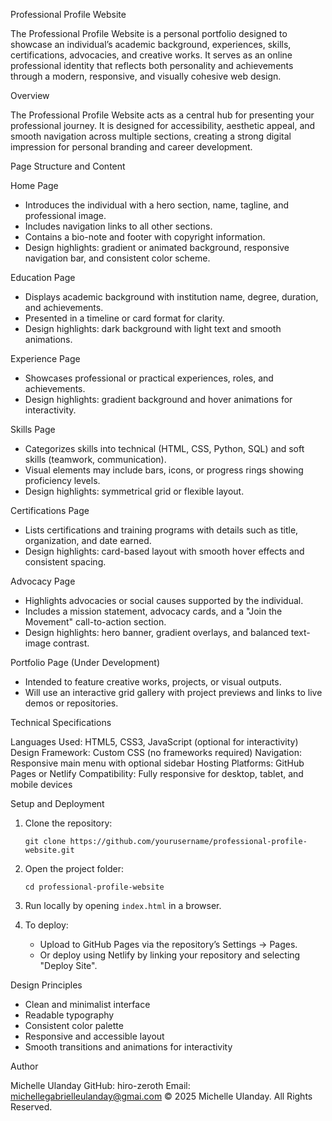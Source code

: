 Professional Profile Website

The Professional Profile Website is a personal portfolio designed to showcase an individual’s academic background, experiences, skills, certifications, advocacies, and creative works.
It serves as an online professional identity that reflects both personality and achievements through a modern, responsive, and visually cohesive web design.

Overview

The Professional Profile Website acts as a central hub for presenting your professional journey.
It is designed for accessibility, aesthetic appeal, and smooth navigation across multiple sections, creating a strong digital impression for personal branding and career development.

Page Structure and Content

Home Page

* Introduces the individual with a hero section, name, tagline, and professional image.
* Includes navigation links to all other sections.
* Contains a bio-note and footer with copyright information.
* Design highlights: gradient or animated background, responsive navigation bar, and consistent color scheme.

Education Page

* Displays academic background with institution name, degree, duration, and achievements.
* Presented in a timeline or card format for clarity.
* Design highlights: dark background with light text and smooth animations.

Experience Page

* Showcases professional or practical experiences, roles, and achievements.
* Design highlights: gradient background and hover animations for interactivity.

Skills Page

* Categorizes skills into technical (HTML, CSS, Python, SQL) and soft skills (teamwork, communication).
* Visual elements may include bars, icons, or progress rings showing proficiency levels.
* Design highlights: symmetrical grid or flexible layout.

Certifications Page

* Lists certifications and training programs with details such as title, organization, and date earned.
* Design highlights: card-based layout with smooth hover effects and consistent spacing.

Advocacy Page

* Highlights advocacies or social causes supported by the individual.
* Includes a mission statement, advocacy cards, and a "Join the Movement" call-to-action section.
* Design highlights: hero banner, gradient overlays, and balanced text-image contrast.

Portfolio Page (Under Development)

* Intended to feature creative works, projects, or visual outputs.
* Will use an interactive grid gallery with project previews and links to live demos or repositories.

Technical Specifications

Languages Used: HTML5, CSS3, JavaScript (optional for interactivity)
Design Framework: Custom CSS (no frameworks required)
Navigation: Responsive main menu with optional sidebar
Hosting Platforms: GitHub Pages or Netlify
Compatibility: Fully responsive for desktop, tablet, and mobile devices

Setup and Deployment

1. Clone the repository:

   ```
   git clone https://github.com/yourusername/professional-profile-website.git
   ```

2. Open the project folder:

   ```
   cd professional-profile-website
   ```

3. Run locally by opening `index.html` in a browser.

4. To deploy:

   * Upload to GitHub Pages via the repository’s Settings → Pages.
   * Or deploy using Netlify by linking your repository and selecting "Deploy Site".

Design Principles

* Clean and minimalist interface
* Readable typography
* Consistent color palette
* Responsive and accessible layout
* Smooth transitions and animations for interactivity

Author

Michelle Ulanday
GitHub: hiro-zeroth
Email: michellegabrielleulanday@gmai.com
© 2025 Michelle Ulanday. All Rights Reserved.




